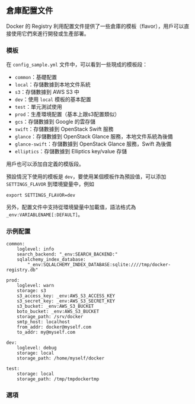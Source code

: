 ## 倉庫配置文件
Docker 的 Registry 利用配置文件提供了一些倉庫的模板（flavor），用戶可以直接使用它們來進行開發或生產部署。

### 模板
在 `config_sample.yml` 文件中，可以看到一些現成的模板段：
* `common`：基礎配置
* `local`：存儲數據到本地文件系統
* `s3`：存儲數據到 AWS S3 中
* `dev`：使用 `local` 模板的基本配置
* `test`：單元測試使用
* `prod`：生產環境配置（基本上跟s3配置類似）
* `gcs`：存儲數據到 Google 的雲存儲
* `swift`：存儲數據到 OpenStack Swift 服務
* `glance`：存儲數據到 OpenStack Glance 服務，本地文件系統為後備
* `glance-swift`：存儲數據到 OpenStack Glance 服務，Swift 為後備
* `elliptics`：存儲數據到 Elliptics key/value 存儲

用戶也可以添加自定義的模版段。

預設情況下使用的模板是 `dev`，要使用某個模板作為預設值，可以添加 `SETTINGS_FLAVOR` 到環境變量中，例如
```
export SETTINGS_FLAVOR=dev
```

另外，配置文件中支持從環境變量中加載值，語法格式為 `_env:VARIABLENAME[:DEFAULT]`。

### 示例配置
```
common:
    loglevel: info
    search_backend: "_env:SEARCH_BACKEND:"
    sqlalchemy_index_database:
        "_env:SQLALCHEMY_INDEX_DATABASE:sqlite:////tmp/docker-registry.db"

prod:
    loglevel: warn
    storage: s3
    s3_access_key: _env:AWS_S3_ACCESS_KEY
    s3_secret_key: _env:AWS_S3_SECRET_KEY
    s3_bucket: _env:AWS_S3_BUCKET
    boto_bucket: _env:AWS_S3_BUCKET
    storage_path: /srv/docker
    smtp_host: localhost
    from_addr: docker@myself.com
    to_addr: my@myself.com

dev:
    loglevel: debug
    storage: local
    storage_path: /home/myself/docker

test:
    storage: local
    storage_path: /tmp/tmpdockertmp
```

### 選項
